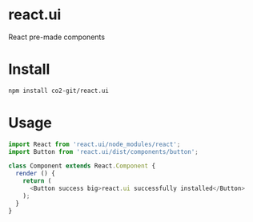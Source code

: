 react.ui
===

React pre-made components

# Install

```bash
npm install co2-git/react.ui
```

# Usage

```js
import React from 'react.ui/node_modules/react';
import Button from 'react.ui/dist/components/button';

class Component extends React.Component {
  render () {
    return (
      <Button success big>react.ui successfully installed</Button>
    );
  }
}
```
